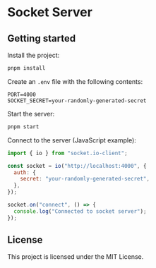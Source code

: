 # Socket Server

## Getting started

Install the project:

```bash
pnpm install
```

Create an `.env` file with the following contents:

```
PORT=4000
SOCKET_SECRET=your-randomly-generated-secret
```

Start the server:

```bash
pnpm start
```

Connect to the server (JavaScript example):

```javascript
import { io } from "socket.io-client";

const socket = io("http://localhost:4000", {
  auth: {
    secret: "your-randomly-generated-secret",
  },
});

socket.on("connect", () => {
  console.log("Connected to socket server");
});
```

## License

This project is licensed under the MIT License.
